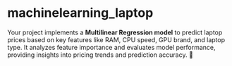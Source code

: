 # machinelearning_laptop
Your project implements a **Multilinear Regression model** to predict laptop prices based on key features like RAM, CPU speed, GPU brand, and laptop type. It analyzes feature importance and evaluates model performance, providing insights into pricing trends and prediction accuracy. 🚀
